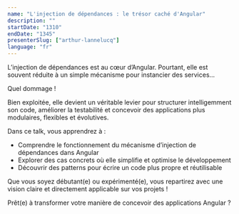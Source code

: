 ```yaml
---
name: "L'injection de dépendances : le trésor caché d'Angular"
description: ""
startDate: "1310"
endDate: "1345"
presenterSlug: ["arthur-lannelucq"]
language: "fr"
---
```


L’injection de dépendances est au cœur d’Angular.
Pourtant, elle est souvent réduite à un simple mécanisme pour instancier des services...

Quel dommage !

Bien exploitée, elle devient un véritable levier pour structurer intelligemment son code, améliorer la testabilité et concevoir des applications plus modulaires, flexibles et évolutives.

Dans ce talk, vous apprendrez à :

- Comprendre le fonctionnement du mécanisme d’injection de dépendances dans Angular
- Explorer des cas concrets où elle simplifie et optimise le développement
- Découvrir des patterns pour écrire un code plus propre et réutilisable

Que vous soyez débutant(e) ou expérimenté(e), vous repartirez avec une vision claire et directement applicable sur vos projets !

Prêt(e) à transformer votre manière de concevoir des applications Angular ?
